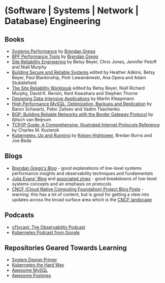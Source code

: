 (Software | Systems | Network | Database) Engineering
=====================================================

## Books
  - [Systems Performance](https://www.amazon.com/Systems-Performance-Brendan-Gregg/dp/0136820158) by [Brendan Gregg](https://en.wikipedia.org/wiki/Brendan_Gregg)
  - [BPF Performance Tools](https://www.amazon.com/Performance-Tools-Addison-Wesley-Professional-Computing/dp/0136554822) by [Brendan Gregg](https://en.wikipedia.org/wiki/Brendan_Gregg)
  - [Site Reliability Engineering](https://sre.google/sre-book/table-of-contents/) by Betsy Beyer, Chris Jones, Jennifer Petoff and Niall Murphy
  - [Building Secure and Reliable Systems](https://static.googleusercontent.com/media/sre.google/en//static/pdf/building_secure_and_reliable_systems.pdf) edited by Heather Adkins, Betsy Beyer, Paul Blankinship, Piotr Lewandowski, Ana Opera and Adam Stubblefield
  - [The Site Reliability Workbook](https://sre.google/workbook/table-of-contents/) edited by Betsy Beyer, Niall Richard Murphy, David K. Rensin, Kent Kawahara and Stephen Thorne
  - [Designing Data-Intensive Applications](https://www.amazon.com/Designing-Data-Intensive-Applications-Reliable-Maintainable/dp/1449373321) by Martin Kleppmann
  - [High Performance MySQL: Optimization, Backups and Replication](https://www.amazon.com/High-Performance-MySQL-Optimization-Replication/dp/1449314287) by Baron Schwartz, Peter Zaitsev and Vadim Tkachenko
  - [BGP: Building Reliable Networks with the Border Gateway Protocol](https://www.amazon.com/BGP-Building-Reliable-Networks-Protocol-ebook/dp/B0043D2F30) by Iljitsch van Beijnum
  - [TCP/IP Guide: A Comprehensive, Illustrated Internet Protocols Reference](https://www.amazon.com/TCP-Guide-Comprehensive-Illustrated-Protocols/dp/159327047X) by Charles M. Kozierok
  - [Kubernetes: Up and Running](https://www.amazon.com/Kubernetes-Running-Dive-Future-Infrastructure/dp/1492046531) by [Kelsey Hightower](https://en.wikipedia.org/wiki/Kelsey_Hightower), Bredan Burns and Joe Beda

## Blogs
  - [Brendan Gregg's Blog](https://www.brendangregg.com/blog/index.html) - good explanations of low-level systems performance insights and observability techniques and fundamentals
  - [Julia Evans' Blog](https://jvns.ca/) and [associated zines](https://wizardzines.com/) - good breakdowns of low-level systems concepts and an emphasis on protocols
  - [CNCF (Cloud Native Computing Foundation) Project Blog Posts](https://www.cncf.io/blog/) - warning: this has a lot of content, but is good for getting a view into updates across the broad surface area which is the [CNCF landscape](https://landscape.cncf.io/) 

## Podcasts
  - [o11ycast: The Observability Podcast](https://www.heavybit.com/library/podcasts/o11ycast) 
  - [Kubernetes Podcast from Google](https://kubernetespodcast.com/)

## Repositories Geared Towards Learning
  - [System Design Primer](https://github.com/donnemartin/system-design-primer)
  - [Kubernetes the Hard Way](https://github.com/kelseyhightower/kubernetes-the-hard-way)
  - [Awesome MySQL](https://github.com/shlomi-noach/awesome-mysql)
  - [Awesome Postgres](https://github.com/dhamaniasad/awesome-postgres)
